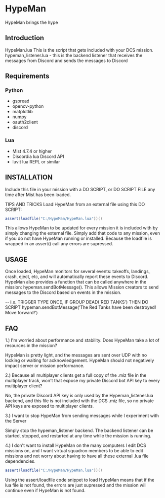 # HypeMan #

HypeMan brings the hype

## Introduction #

HypeMan.lua This is the script that gets included with your DCS mission.
hypeman_listener.lua - this is the backend listener that receives the messages from Discord and sends the messages to Discord

## Requirements #

### Python #

- gspread
- opencv-python
- matplotlib
- numpy
- oauth2client
- discord

### Lua #

- Mist 4.7.4 or higher
- Discordia lua Discord API
- luvit lua REPL or similar

## INSTALLATION #

Include this file in your mission with a DO SCRIPT, or DO SCRIPT FILE any time after Mist has been loaded.

TIPS AND TRICKS
Load HypeMan from an external file using this DO SCRIPT:

```lua
assert(loadfile("C:/HypeMan/HypeMan.lua"))()
```

This allows HypeMan to be updated for every mission it is included with by simply changing the external file.
Simply add that code to any mission, even if you do not have HypeMan running or installed.  Because the loadfile
is wrapped in an assert() call any errors are supressed.

## USAGE #

Once loaded, HypeMan monitors for several events: takeoffs, landings, crash, eject, etc, and will automatically report
these events to Discord.
HypeMan also provides a function that can be called anywhere in the mission: hypeman.sendBotMessage().  This allows
Mission creators to send messages to the Discord based on events in the mission.

-- i.e. TRIGGER TYPE ONCE, IF GROUP DEAD('RED TANKS') THEN DO SCRIPT hypeman.sendBotMessage('The Red Tanks have been destroyed!  Move forward!')

## FAQ #

1.) I'm worried about performance and stability.  Does HypeMan take a lot of resources in the mission?

HypeMan is pretty light, and the messages are sent over UDP with no locking or waiting for acknowledgement.  HypeMan should not negatively impact server or mission performance.

2.) Because all multiplayer clients get a full copy of the .miz file in the multiplayer track, won't that expose my private Discord bot API key to every multiplayer client?

No, the private Discord API key is only used by the Hypeman_listener.lua backend, and this file is not included with the DCS .miz file, so no private API keys are exposed to multiplayer clients.

3.) I want to stop HypeMan from sending messages while I experiment with the Server

Simply stop the hypeman_listener backend.  The backend listener can be started, stopped, and restarted at any time while the mission is running.

4.) I don't want to install HypeMan on the many computers I edit DCS missions on, and I want virtual squadron members to be able to edit missions and not worry about having to have all these external .lua file dependencies.

```lua
assert(loadfile("C:/HypeMan/HypeMan.lua"))()
```

Using the assert/loadfile code snippet to load HypeMan means that if the lua file is not found, the errors are just supressed and the mission will continue even if HypeMan is not found.
